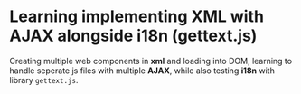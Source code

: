 # Learning implementing XML with AJAX alongside i18n (gettext.js)
Creating multiple web components in __xml__ and loading into DOM, learning to handle seperate js files with multiple __AJAX__, while also testing __i18n__ with library `gettext.js`.